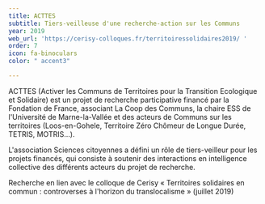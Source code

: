 ```yaml
---
title: ACTTES
subtitle: Tiers-veilleuse d'une recherche-action sur les Communs
year: 2019
web_url: 'https://cerisy-colloques.fr/territoiressolidaires2019/ '
order: 7
icon: fa-binoculars
color: " accent3"

---
```

ACTTES (Activer les Communs de Territoires pour la Transition Ecologique et Solidaire) est un projet de recherche participative financé par la Fondation de France, associant La Coop des Communs, la chaire ESS de l'Université de Marne-la-Vallée et des acteurs de Communs sur les territoires (Loos-en-Gohele, Territoire Zéro Chômeur de Longue Durée, TETRIS, MOTRIS...).

L'association Sciences citoyennes a défini un rôle de tiers-veilleur pour les projets financés, qui consiste à soutenir des interactions en intelligence collective des différents acteurs du projet de recherche.

Recherche en lien avec le colloque de Cerisy « Territoires solidaires en commun : controverses à l'horizon du translocalisme » (juillet 2019)